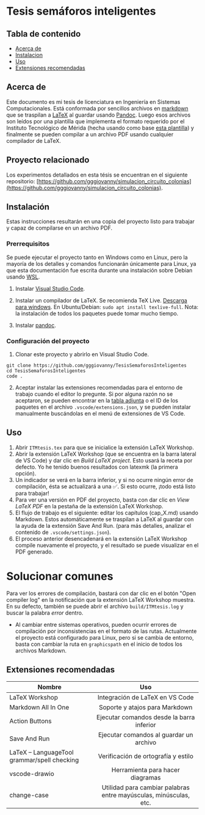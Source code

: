 # Tesis semáforos inteligentes

## Tabla de contenido

- [Acerca de](#acerca_de)
- [Instalacion](#instalacion)
- [Uso](#uso)
- [Extensiones recomendadas](#extensiones)

## Acerca de <a name = "acerca_de"></a>
Este documento es mi tesis de licenciatura en Ingeniería en Sistemas Computacionales. Está conformada por sencillos archivos en [markdown](https://www.markdownguide.org/getting-started/) que se traspilan a [LaTeX](https://www.latex-project.org/) al guardar usando [Pandoc](https://pandoc.org/). Luego esos archivos son leídos por una plantilla que implementa el formato requerido por el Instituto Tecnológico de Mérida (hecha usando como base [esta plantilla](https://www.overleaf.com/latex/templates/tesis-de-licenciatura-instituto-tecnologico-de-morelia/cxgbymjjxrvy)) y finalmente se pueden compilar a un archivo PDF usando cualquier compilador de LaTeX.

## Proyecto relacionado
Los experimentos detallados en esta tésis se encuentran en el siguiente repositorio: [https://github.com/gggiovanny/simulacion_circuito_colonias](https://github.com/gggiovanny/simulacion_circuito_colonias).


## Instalación <a name = "instalacion"></a>

Estas instrucciones resultarán en una copia del proyecto listo para trabajar y capaz de compilarse en un archivo PDF.

### Prerrequisitos
Se puede ejecutar el proyecto tanto en Windows como en Linux, pero la mayoría de los detalles y comandos funcionarán únicamente para Linux, ya que esta documentación fue escrita durante una instalación sobre Debian usando [WSL](https://docs.microsoft.com/en-us/windows/wsl/).

1. Instalar [Visual Studio Code](https://code.visualstudio.com/).

2. Instalar un compilador de LaTeX. Se recomienda TeX Live. [Descarga para windows](https://www.tug.org/texlive/windows.html). 
En Ubuntu/Debian: `sudo apt install texlive-full`. Nota: la instalación de todos los paquetes puede tomar mucho tiempo.

3. Instalar [pandoc](https://pandoc.org/installing.html).

### Configuración del proyecto

1. Clonar este proyecto y abrirlo en Visual Studio Code.

```
git clone https://github.com/gggiovanny/TesisSemaforosInteligentes
cd TesisSemaforosInteligentes
code .  
```

2. Aceptar instalar las extensiones recomendadas para el entorno de trabajo cuando el editor lo pregunte. Si por alguna razón no se aceptaron, se pueden encontrar en la [tabla adjunta](#extensiones) o el ID de los paquetes en el archivo `.vscode/extensions.json`, y se pueden instalar manualmente buscándolas en el menú de extensiones de VS Code.

## Uso <a name = "uso"></a>

1. Abrir `ITMtesis.tex` para que se inicialice la extensión LaTeX Workshop.
2. Abrir la extensión LaTeX Workshop (que se encuentra en la barra lateral de VS Code) y dar clic en _Build LaTeX project_. Esto usará la receta por defecto. Yo he tenido buenos resultados con latexmk (la primera opción).
3. Un indicador se verá en la barra inferior, y si no ocurre ningún error de compilación, ésta se actualizará a una ✅. Si esto ocurre, ¡todo está listo para trabajar!
4. Para ver una versión en PDF del proyecto, basta con dar clic en _View LaTeX PDF_ en la pestaña de la extensión LaTeX Workshop.
5. El flujo de trabajo es el siguiente: editar los capítulos (cap_X.md) usando Markdown. Estos automáticamente se traspilan a LaTeX al guardar con la ayuda de la extensión Save And Run. (para más detalles, analizar el contenido de `.vscode/settings.json`).
6. El proceso anterior desencadenará en la extensión LaTeX Workshop compile nuevamente el proyecto, y el resultado se puede visualizar en el PDF generado.

# Solucionar comunes <a name = "errores"></a>
Para ver los errores de compilación, bastará con dar clic en el botón "Open compiler log" en la notificación que la extensión LaTeX Workshop muestra. En su defecto, también se puede abrir el archivo `build/ITMtesis.log` y buscar la palabra _error_ dentro.

- Al cambiar entre sistemas operativos, pueden ocurrir errores de compilación por inconsistencias en el formato de las rutas. Actualmente el proyecto está configurado para Linux, pero si se cambia de entorno, basta con cambiar la ruta en `graphicspath` en el inicio de todos los archivos Markdown.

## Extensiones recomendadas <a name = "extensiones"></a>

| Nombre                                      |                                Uso                                |
| ------------------------------------------- | :---------------------------------------------------------------: |
| LaTeX Workshop                              |                  Integración de LaTeX en VS Code                  |
| Markdown All In One                         |                  Soporte y atajos para Markdown                   |
| Action Buttons                              |             Ejecutar comandos desde la barra inferior             |
| Save And Run                                |              Ejecutar comandos al guardar un archivo              |
| LaTeX – LanguageTool grammar/spell checking |                Verificación de ortografía y estilo                |
| vscode-drawio                               |                 Herramienta para hacer diagramas                  |
| change-case                                 | Utilidad para cambiar palabras entre mayúsculas, minúsculas, etc. |
